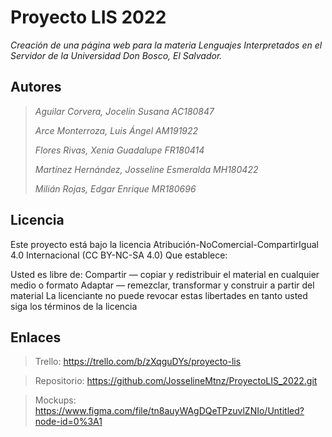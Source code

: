 # Proyecto LIS 2022
*Creación de una página web para la materia Lenguajes Interpretados en el Servidor de la Universidad Don Bosco, El Salvador.* 

## Autores
> *Aguilar Corvera, Jocelin Susana 				AC180847*
> 
> *Arce Monterroza, Luis Ángel 				AM191922*
> 
> *Flores Rivas, Xenia Guadalupe 				FR180414*
> 
> *Martínez Hernández, Josseline Esmeralda 		MH180422*
> 
> *Milián Rojas, Edgar Enrique 				MR180696*

## Licencia
Este proyecto está bajo la licencia Atribución-NoComercial-CompartirIgual 4.0 Internacional (CC BY-NC-SA 4.0) Que establece:

Usted es libre de: Compartir — copiar y redistribuir el material en cualquier medio o formato Adaptar — remezclar, transformar y construir a partir del material La licenciante no puede revocar estas libertades en tanto usted siga los términos de la licencia

## Enlaces

>Trello: https://trello.com/b/zXqguDYs/proyecto-lis

>Repositorio: https://github.com/JosselineMtnz/ProyectoLIS_2022.git

>Mockups: https://www.figma.com/file/tn8auyWAgDQeTPzuvlZNIo/Untitled?node-id=0%3A1
